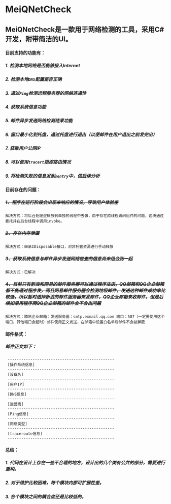 # MeiQNetCheck

## MeiQNetCheck是一款用于网络检测的工具，采用C#开发，附带简洁的UI。

#### 目前支持的功能有：

##### 1. 检测本地网络是否能够接入Internet
##### 2. 检测本地`DNS`配置是否正确
##### 3. 通过`Ping`检测远程服务器的网络连通性
##### 4. 获取系统信息功能
##### 5. 邮件异步发送网络检测结果功能
##### 6. 窗口最小化到托盘，通过托盘进行退出（以便邮件在用户退出之前发完出）
##### 7. 获取用户公网IP
##### 8. 可以使用`tracert`跟踪路由情况
##### 9. 将检测失败的信息发到`sentry`中，做后续分析

#### 目前存在的问题：
##### ~~1、程序在运行阶段会出现未响应的情况，导致用户体验差~~
    解决方式：将后台处理逻辑放到单独的线程中去做，由于存在跨线程访问组件的问题，这块通过委托并在后台线程中调用invoke。
##### ~~2、存在内存泄漏~~
    解决方式：继承IDisposable接口，对非托管资源进行手动释放
##### ~~3、获取系统信息与邮件异步发送网络检查的信息尚未组合到一起~~
    解决方式：已解决
##### ~~4、目前只有新浪和网易的邮件服务器可以通过程序法送，QQ邮箱和QQ企业邮箱都不能通过程序发，而且网易邮件服务器会检测垃圾邮件，发送这种邮件成功率比较低，所以暂时选择新浪的邮件服务器来发邮件，QQ企业邮箱来收邮件，但是后续如果用程序爬QQ企业邮箱的邮件会不会出问题~~
    解决方式：腾讯企业邮箱：发送服务器：smtp.exmail.qq.com 端口：587（一定要使用这个端口，其他端口会超时）邮件使用正文发送，在邮箱中设置白名单后邮件不会被屏蔽
    
#### 邮件格式：
##### 邮件正文如下：
     -----------------------------------------------
     [操作系统信息]
     -----------------------------------------------
     [设备名]
     -----------------------------------------------
     [用户IP]
     -----------------------------------------------
     [DNS信息]
     -----------------------------------------------
     [运营商]
     -----------------------------------------------
     [Ping信息]
     -----------------------------------------------
     [网络类型]
     -----------------------------------------------
     [traceroute信息]
     -----------------------------------------------
    
#### 总结：
##### 1. 代码在设计上存在一些不合理的地方，设计出的几个类有公共的部分，需要进行重构。
##### 2. 对于维护比较困难，每个模块内部可扩展性差。
##### 3. 各个模块之间的耦合度还是比较低的。


<!-- test -->
<!-- test -->
    

